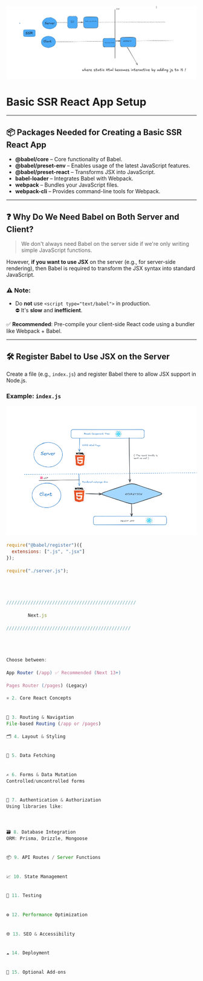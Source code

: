 ![alt text](image.png)

# Basic SSR React App Setup

---

## 📦 Packages Needed for Creating a Basic SSR React App

- **@babel/core** – Core functionality of Babel.
- **@babel/preset-env** – Enables usage of the latest JavaScript features.
- **@babel/preset-react** – Transforms JSX into JavaScript.
- **babel-loader** – Integrates Babel with Webpack.
- **webpack** – Bundles your JavaScript files.
- **webpack-cli** – Provides command-line tools for Webpack.

---

## ❓ Why Do We Need Babel on Both Server and Client?

> We don't always need Babel on the server side if we're only writing simple JavaScript functions.

However, **if you want to use JSX** on the server (e.g., for server-side rendering), then Babel is required to transform the JSX syntax into standard JavaScript.

### ⚠️ Note:
- Do **not** use `<script type="text/babel">` in production.  
  ⛔ It's **slow** and **inefficient**.
  
✅ **Recommended**: Pre-compile your client-side React code using a bundler like Webpack + Babel.

---

## 🛠 Register Babel to Use JSX on the Server

Create a file (e.g., `index.js`) and register Babel there to allow JSX support in Node.js.

### Example: `index.js`


  ![alt text](image-1.png)

```js
require("@babel/register")({
  extensions: [".js", ".jsx"]
});

require("./server.js");




////////////////////////////////////////////////

        Next.js 

//////////////////////////////////////////////




Choose between:

App Router (/app) ✅ Recommended (Next 13+)

Pages Router (/pages) (Legacy)

⚛️ 2. Core React Concepts


🧭 3. Routing & Navigation
File-based Routing (/app or /pages)

🗂️ 4. Layout & Styling


🔄 5. Data Fetching


✍️ 6. Forms & Data Mutation
Controlled/uncontrolled forms 


🔐 7. Authentication & Authorization
Using libraries like:



🗃️ 8. Database Integration
ORM: Prisma, Drizzle, Mongoose


📦 9. API Routes / Server Functions


📈 10. State Management


🧪 11. Testing


⚙️ 12. Performance Optimization


🌐 13. SEO & Accessibility


☁️ 14. Deployment


🧩 15. Optional Add-ons


